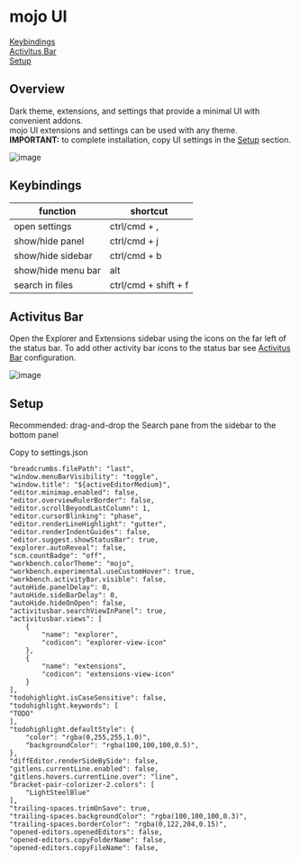 # mojo UI
[Keybindings](#keybindings)<br/>
[Activitus Bar](#activitus-bar)<br/>
[Setup](#setup)<br/>

## Overview
Dark theme, extensions, and settings that provide a minimal UI with convenient addons.<br/>
mojo UI extensions and settings can be used with any theme.<br/>
**IMPORTANT:** to complete installation, copy UI settings in the [Setup](#setup) section.

![image](https://user-images.githubusercontent.com/53355129/125361858-280d6f00-e32b-11eb-8a7c-600d1c574ec4.png)
<br/>
## Keybindings
function | shortcut
-------- | -----
open settings | ctrl/cmd + ,
show/hide panel | ctrl/cmd + j
show/hide sidebar | ctrl/cmd + b
show/hide menu bar | alt
search in files |ctrl/cmd + shift + f

## Activitus Bar
Open the Explorer and Extensions sidebar using the icons on the far left of the status bar. To add other activity bar icons to the status bar see [Activitus Bar](https://marketplace.visualstudio.com/items?itemName=Gruntfuggly.activitusbar) configuration.

![image](https://user-images.githubusercontent.com/53355129/118390850-8dc0d180-b5ee-11eb-80f3-120270e06bfd.png)

## Setup
Recommended: drag-and-drop the Search pane from the sidebar to the bottom panel

Copy to settings.json
```
"breadcrumbs.filePath": "last",
"window.menuBarVisibility": "toggle",
"window.title": "${activeEditorMedium}",
"editor.minimap.enabled": false,
"editor.overviewRulerBorder": false,
"editor.scrollBeyondLastColumn": 1,
"editor.cursorBlinking": "phase",
"editor.renderLineHighlight": "gutter",
"editor.renderIndentGuides": false,
"editor.suggest.showStatusBar": true,
"explorer.autoReveal": false,
"scm.countBadge": "off",
"workbench.colorTheme": "mojo",
"workbench.experimental.useCustomHover": true,
"workbench.activityBar.visible": false,
"autoHide.panelDelay": 0,
"autoHide.sideBarDelay": 0,
"autoHide.hideOnOpen": false,
"activitusbar.searchViewInPanel": true,
"activitusbar.views": [
    {
        "name": "explorer",
        "codicon": "explorer-view-icon"
    },
    {
        "name": "extensions",
        "codicon": "extensions-view-icon"
    }
],
"todohighlight.isCaseSensitive": false,
"todohighlight.keywords": [
"TODO"
],
"todohighlight.defaultStyle": {
    "color": "rgba(0,255,255,1.0)",
    "backgroundColor": "rgba(100,100,100,0.5)",
},
"diffEditor.renderSideBySide": false,
"gitlens.currentLine.enabled": false,
"gitlens.hovers.currentLine.over": "line",
"bracket-pair-colorizer-2.colors": [
    "LightSteelBlue"
],
"trailing-spaces.trimOnSave": true,
"trailing-spaces.backgroundColor": "rgba(100,100,100,0.3)",
"trailing-spaces.borderColor": "rgba(0,122,204,0.15)",
"opened-editors.openedEditors": false,
"opened-editors.copyFolderName": false,
"opened-editors.copyFileName": false,
```